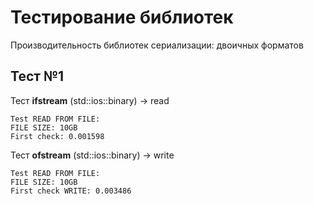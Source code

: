 # Тестирование библиотек
Производительность библиотек сериализации: двоичных форматов

## Тест №1
Тест **ifstream** (std::ios::binary) -> read 
```
Test READ FROM FILE: 
FILE SIZE: 10GB
First check: 0.001598
```
Тест **ofstream** (std::ios::binary) -> write 
```
Test READ FROM FILE: 
FILE SIZE: 10GB
First check WRITE: 0.003486
```
